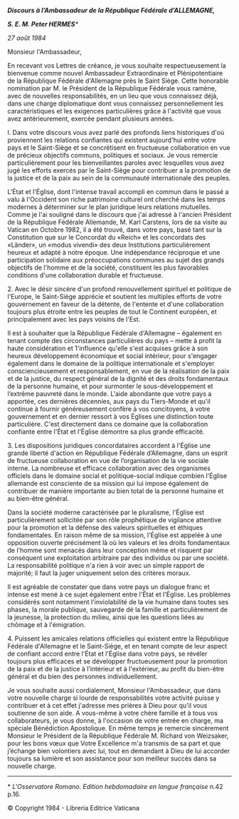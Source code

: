 ***Discours à l’Ambassadeur de la République Fédérale d’ALLEMAGNE,***

***S. E. M. Peter HERMES**\**

*27 août 1984*

Monsieur l'Ambassadeur,

En recevant vos Lettres de créance, je vous souhaite respectueusement la bienvenue comme nouvel Ambassadeur Extraordinaire et Plénipotentiaire de la République Fédérale d'Allemagne près le Saint Siège. Cette honorable nomination par M. le Président de la République Fédérale vous ramène, avec de nouvelles responsabilités, en un lieu que vous connaissez déjà, dans une charge diplomatique dont vous connaissez personnellement les caractéristiques et les exigences particulières grâce à l'activité que vous avez antérieurement, exercée pendant plusieurs années.

l. Dans votre discours vous avez parlé des profonds liens historiques d'où proviennent les relations confiantes qui existent aujourd'hui entre votre pays et le Saint-Siège et se concrétisent en fructueuse collaboration en vue de précieux objectifs communs, politiques et sociaux. Je vous remercie particulièrement pour les bienveillantes paroles avec lesquelles vous avez jugé les efforts exercés par le Saint-Siège pour contribuer a la promotion de la justice et de la paix au sein de la communauté internationale des peuples.

L'État et l'Église, dont l'intense travail accompli en commun dans le passé a valu à l'Occident son riche patrimoine culturel ont cherché dans les temps modernes à déterminer sur le plan juridique leurs relations mutuelles. Comme je l'ai souligné dans le discours que j'ai adressé à l'ancien Président de la République Fédérale Allemande, M. Karl Carstens, lors de sa visite au Vatican en Octobre 1982, il a été trouvé, dans votre pays, basé tant sur la Constitution que sur le Concordat du «Reich» et les concordats des «Länder», un «modus vivendi» des deux Institutions particulièrement heureux et adapté à notre époque. Une indépendance réciproque et une participation solidaire aux préoccupations communes au sujet des grands objectifs de l'homme et de la société, constituent les plus favorables conditions d'une collaboration durable et fructueuse.

2\. Avec le désir sincère d'un profond renouvellement spirituel et politique de l'Europe, le Saint-Siège apprécie et soutient les multiples efforts de votre gouvernement en faveur de la détente, de l'entente et d'une collaboration toujours plus étroite entre les peuples de tout le Continent européen, et principalement avec les pays voisins de l'Est.

Il est à souhaiter que la République Fédérale d'Allemagne – également en tenant compte des circonstances particulières du pays – mette à profit la haute considération et 1'influence qu'elle s'est acquises grâce à son heureux développement économique et social intérieur, pour s'engager également dans le domaine de la politique internationale et s'employer consciencieusement et responsablement, en vue de la réalisation de la paix et de la justice, du respect général de la dignité et des droits fondamentaux de la personne humaine, et pour surmonter le sous-développement et l’extrême pauvreté dans le monde. L'aide abondante que votre pays a apportée, ces dernières décennies, aux pays du Tiers-Monde et qu'il continue à fournir généreusement confère à vos concitoyens, à votre gouvernement et en dernier ressort à vos Églises une distinction toute particulière. C'est directement dans ce domaine que la collaboration confiante entre l'État et l'Église démontre sa plus grande efficacité.

3\. Les dispositions juridiques concordataires accordent à l'Église une grande liberté d'action en République Fédérale d’Allemagne, dans un esprit de fructueuse collaboration en vue de l’organisation de la vie sociale interne. La nombreuse et efficace collaboration avec des organismes officiels dans le domaine social et politique-social indique combien l'Église allemande est consciente de sa mission qui lui impose également de contribuer de manière importante au bien total de la personne humaine et au bien-être général.

Dans la société moderne caractérisée par le pluralisme, l'Église est particulièrement sollicitée par son rôle prophétique de vigilance attentive pour la promotion et la défense des valeurs spirituelles et éthiques fondamentales. En raison même de sa mission, l'Église est appelée à une opposition ouverte précisément là où les valeurs et les droits fondamentaux de l'homme sont menacés dans leur conception même et risquent par conséquent une exploitation arbitraire par des individus ou par une société. La responsabilité politique n'a rien à voir avec un simple rapport de majorité; il faut la juger uniquement selon des critères moraux.

Il est agréable de constater que dans votre pays un dialogue franc et intense est mené à ce sujet également entre l'État et l'Église. Les problèmes considérés sont notamment l'inviolabilité de la vie humaine dans toutes ses phases, la morale publique, sauvegarde dé la famille et particulièrement de la jeunesse, la protection du milieu, ainsi que les questions liées au chômage et à l'émigration.

4\. Puissent les amicales relations officielles qui existent entre la République Fédérale d'Allemagne et le Saint-Siège, et en tenant compte de leur aspect de confiant accord entre l'État et l'Église dans votre pays, se révéler toujours plus efficaces et se développer fructueusement pour la promotion de la paix et de la justice à l’intérieur et à l'extérieur, au profit du bien-être général et du bien des personnes individuellement.

Je vous souhaite aussi cordialement, Monsieur l'Ambassadeur, que dans votre nouvelle charge si lourde de responsabilités votre activité puisse y contribuer et à cet effet j'adresse mes prières à Dieu pour qu'il vous soutienne de son aide. A vous-même à votre chère famille et à tous vos collaborateurs, je vous donne, à l'occasion de votre entrée en charge, ma spéciale Bénédiction Apostolique. En même temps je remercie sincèrement Monsieur le Président de la République Fédérale M. Richard von Weizsaker, pour les bons vœux que Votre Excellence m'a transmis de sa part et que j’échange bien volontiers avec lui, tout en demandant à Dieu de lui accorder toujours sa lumière et son assistance pour son meilleur succès dans sa nouvelle charge.

* * *

\* *L'Osservatore Romano. Edition hebdomadaire en langue française* n.42 p.16.

© Copyright 1984 - Libreria Editrice Vaticana